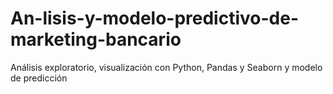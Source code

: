# An-lisis-y-modelo-predictivo-de-marketing-bancario
Análisis exploratorio, visualización con Python, Pandas y Seaborn y modelo de predicción
